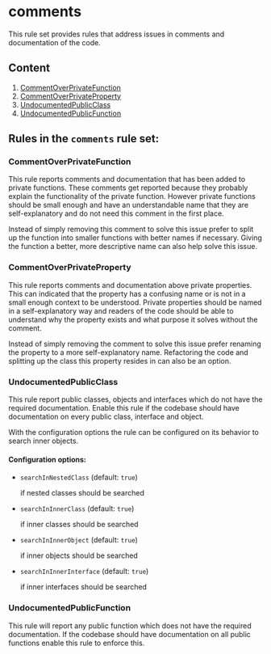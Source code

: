 # comments

This rule set provides rules that address issues in comments and documentation
of the code.

## Content

1. [CommentOverPrivateFunction](#CommentOverPrivateFunction)
2. [CommentOverPrivateProperty](#CommentOverPrivateProperty)
3. [UndocumentedPublicClass](#UndocumentedPublicClass)
4. [UndocumentedPublicFunction](#UndocumentedPublicFunction)
## Rules in the `comments` rule set:

### CommentOverPrivateFunction

This rule reports comments and documentation that has been added to private functions. These comments get reported
because they probably explain the functionality of the private function. However private functions should be small
enough and have an understandable name that they are self-explanatory and do not need this comment in the first
place.

Instead of simply removing this comment to solve this issue prefer to split up the function into smaller functions
with better names if necessary. Giving the function a better, more descriptive name can also help solve this issue.

### CommentOverPrivateProperty

This rule reports comments and documentation above private properties. This can indicated that the property has a
confusing name or is not in a small enough context to be understood.
Private properties should be named in a self-explanatory way and readers of the code should be able to understand
why the property exists and what purpose it solves without the comment.

Instead of simply removing the comment to solve this issue prefer renaming the property to a more self-explanatory
name. Refactoring the code and splitting up the class this property resides in can also be an option.

### UndocumentedPublicClass

This rule report public classes, objects and interfaces which do not have the required documentation.
Enable this rule if the codebase should have documentation on every public class, interface and object.

With the configuration options the rule can be configured on its behavior to search inner objects.

#### Configuration options:

* `searchInNestedClass` (default: `true`)

   if nested classes should be searched

* `searchInInnerClass` (default: `true`)

   if inner classes should be searched

* `searchInInnerObject` (default: `true`)

   if inner objects should be searched

* `searchInInnerInterface` (default: `true`)

   if inner interfaces should be searched

### UndocumentedPublicFunction

This rule will report any public function which does not have the required documentation.
If the codebase should have documentation on all public functions enable this rule to enforce this.
